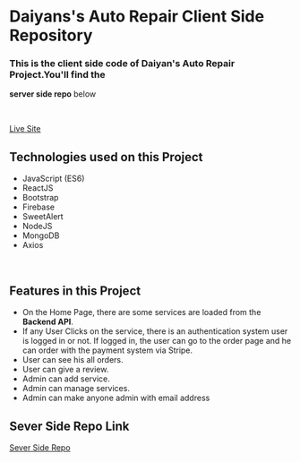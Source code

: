 # Daiyans's Auto Repair Client Side Repository

### This is the client side code of Daiyan's Auto Repair Project.You'll find the

**server side repo** below

<br>

[Live Site](https://daiyans-auto-repair.web.app/)

## Technologies used on this Project

- JavaScript (ES6)
- ReactJS
- Bootstrap
- Firebase
- SweetAlert
- NodeJS
- MongoDB
- Axios

<br>

## Features in this Project

- On the Home Page, there are some services are loaded from the **Backend API**.
- If any User Clicks on the service, there is an authentication system user is logged in or not. If logged in, the user can go to the order page and he can order with the payment system via Stripe.
- User can see his all orders.
- User can give a review.
- Admin can add service.
- Admin can manage services.
- Admin can make anyone admin with email address

## Sever Side Repo Link

[Sever Side Repo](https://github.com/Porgramming-Hero-web-course/complete-website-server-coderDaiyan)
